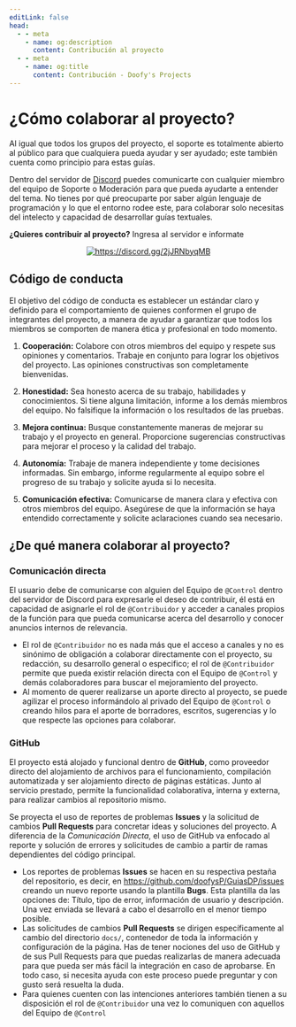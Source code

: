 ```yaml
---
editLink: false
head:
  - - meta
    - name: og:description
      content: Contribución al proyecto
  - - meta
    - name: og:title
      content: Contribución - Doofy's Projects
---
```

# ¿Cómo colaborar al proyecto?

Al igual que todos los grupos del proyecto, el soporte es totalmente abierto al público para que cualquiera pueda ayudar y ser ayudado; este también cuenta como principio para estas guías.

Dentro del servidor de [Discord](https://discord.gg/doofy-s-projects-704042607600205956) puedes comunicarte con cualquier miembro del equipo de Soporte o Moderación para que pueda ayudarte a entender del tema. No tienes por qué preocuparte por saber algún lenguaje de programación y lo que el entorno rodee este, para colaborar solo necesitas del intelecto y capacidad de desarrollar guías textuales.

**¿Quieres contribuir al proyecto?** Ingresa al servidor e informate

<div align="center"> 
  <a href="https://discord.gg/2jJRNbyqMB" target="_blank"><img src="https://invidget.switchblade.xyz/2jJRNbyqMB?language=es" alt="https://discord.gg/2jJRNbyqMB"></a>
</div>

## Código de conducta

El objetivo del código de conducta es establecer un estándar claro y definido para el comportamiento de quienes conformen el grupo de integrantes del proyecto, a manera de ayudar a garantizar que todos los miembros se comporten de manera ética y profesional en todo momento.

1. **Cooperación:** Colabore con otros miembros del equipo y respete sus opiniones y comentarios. Trabaje en conjunto para lograr los objetivos del proyecto. Las opiniones constructivas son completamente bienvenidas.

2. **Honestidad:** Sea honesto acerca de su trabajo, habilidades y conocimientos. Si tiene alguna limitación, informe a los demás miembros del equipo. No falsifique la información o los resultados de las pruebas.

3. **Mejora continua:** Busque constantemente maneras de mejorar su trabajo y el proyecto en general. Proporcione sugerencias constructivas para mejorar el proceso y la calidad del trabajo.

4. **Autonomía:** Trabaje de manera independiente y tome decisiones informadas. Sin embargo, informe regularmente al equipo sobre el progreso de su trabajo y solicite ayuda si lo necesita.

5. **Comunicación efectiva:** Comunicarse de manera clara y efectiva con otros miembros del equipo. Asegúrese de que la información se haya entendido correctamente y solicite aclaraciones cuando sea necesario.

## ¿De qué manera colaborar al proyecto?

### Comunicación directa
El usuario debe de comunicarse con alguien del Equipo de `@Control` dentro del servidor de Discord para expresarle el deseo de contribuir, él está en capacidad de asignarle el rol de `@Contribuidor` y acceder a canales propios de la función para que pueda comunicarse acerca del desarrollo y conocer anuncios internos de relevancia.

+ El rol de `@Contribuidor` no es nada más que el acceso a canales y no es sinónimo de obligación a colaborar directamente con el proyecto, su redacción, su desarrollo general o especifico; el rol de `@Contribuidor` permite que pueda existir relación directa con el Equipo de `@Control` y demás colaboradores para buscar el mejoramiento del proyecto.
+ Al momento de querer realizarse un aporte directo al proyecto, se puede agilizar el proceso informándolo al privado del Equipo de `@Control` o creando hilos para el aporte de borradores, escritos, sugerencias y lo que respecte las opciones para colaborar.

### GitHub
El proyecto está alojado y funcional dentro de **GitHub**, como proveedor directo del alojamiento de archivos para el funcionamiento, compilación automatizada y ser alojamiento directo de páginas estáticas. Junto al servicio prestado, permite la funcionalidad colaborativa, interna y externa, para realizar cambios al repositorio mismo.

Se proyecta el uso de reportes de problemas **Issues** y la solicitud de cambios **Pull Requests** para concretar ideas y soluciones del proyecto. A diferencia de la *Comunicación Directa*, el uso de GitHub va enfocado al reporte y solución de errores y solicitudes de cambio a partir de ramas dependientes del código principal.

+ Los reportes de problemas **Issues** se hacen en su respectiva pestaña del repositorio, es decir, en https://github.com/doofysP/GuiasDP/issues creando un nuevo reporte usando la plantilla **Bugs**. Esta plantilla da las opciones de: Título, tipo de error, información de usuario y descripción. Una vez enviada se llevará a cabo el desarrollo en el menor tiempo posible.
+ Las solicitudes de cambios **Pull Requests** se dirigen específicamente al cambio del directorio `docs/`, contenedor de toda la información y configuración de la página. Has de tener nociones del uso de GitHub y de sus Pull Requests para que puedas realizarlas de manera adecuada para que pueda ser más fácil la integración en caso de aprobarse. En todo caso, si necesita ayuda con este proceso puede preguntar y con gusto será resuelta la duda.
+ Para quienes cuenten con las intenciones anteriores también tienen a su disposición el rol de `@Contribuidor` una vez lo comuniquen con aquellos del Equipo de `@Control`

